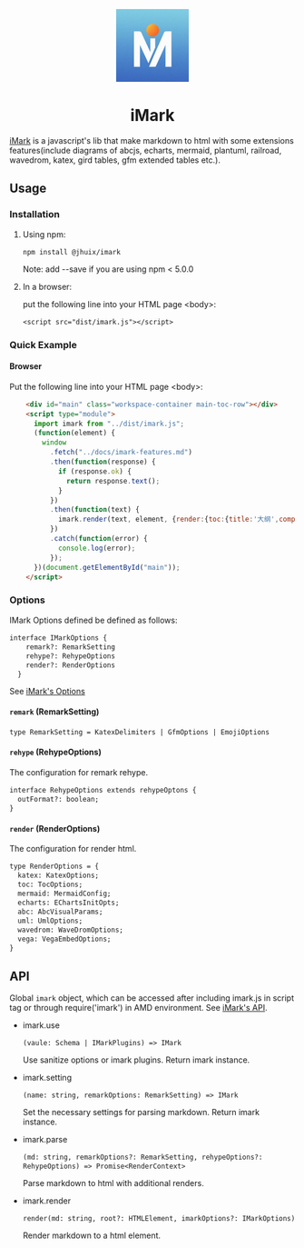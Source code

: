 <p align="center"><a href="https://github.com/jhuix-js/imark" target="_blank" rel="noopener noreferrer"><img width="128" src="https://raw.githubusercontent.com/jhuix-js/imark/refs/heads/main/logo.png" alt="imark logo"></a></p>

<h1 align="center">iMark</h1>

[iMark](https://github.com/jhuix-js/imark) is a javascript's lib that make markdown to html with some extensions features(include diagrams of abcjs, echarts, mermaid, plantuml, railroad, wavedrom, katex, gird tables, gfm extended tables etc.).


## Usage

### Installation

1.  Using npm:

        npm install @jhuix/imark

    Note: add --save if you are using npm < 5.0.0

2.  In a browser:

    put the following line into your HTML page \<body>:

        <script src="dist/imark.js"></script>

### Quick Example

#### Browser

Put the following line into your HTML page \<body>:

```html
    <div id="main" class="workspace-container main-toc-row"></div>
    <script type="module">
      import imark from "../dist/imark.js";
      (function(element) {
        window
          .fetch("../docs/imark-features.md")
          .then(function(response) {
            if (response.ok) {
              return response.text();
            }
          })
          .then(function(text) {
            imark.render(text, element, {render:{toc:{title:'大纲',compatible:false}}})
          })
          .catch(function(error) {
            console.log(error);
          });
      })(document.getElementById("main"));
    </script>
```    

### Options

IMark Options defined be defined as follows:

    interface IMarkOptions {
        remark?: RemarkSetting
        rehype?: RehypeOptions
        render?: RenderOptions
      }

See [iMark's Options](https://github.com/jhuix-js/imark/blob/main/docs/options.md)

#### `remark` (RemarkSetting)

    type RemarkSetting = KatexDelimiters | GfmOptions | EmojiOptions

#### `rehype` (RehypeOptions)

  The configuration for remark rehype.

    interface RehypeOptions extends rehypeOptons {
      outFormat?: boolean;
    }

#### `render` (RenderOptions)

  The configuration for render html.

    type RenderOptions = {
      katex: KatexOptions;
      toc: TocOptions;
      mermaid: MermaidConfig;
      echarts: EChartsInitOpts;
      abc: AbcVisualParams;
      uml: UmlOptions;
      wavedrom: WaveDromOptions;
      vega: VegaEmbedOptions;
    }

## API

Global `imark` object, which can be accessed after including imark.js in script tag or through require('imark') in AMD environment.
See [iMark's API](https://github.com/jhuix-js/imark/blob/main/docs/api.md).

* imark.use

      (vaule: Schema | IMarkPlugins) => IMark

  Use sanitize options or imark plugins. Return imark instance.

* imark.setting

      (name: string, remarkOptions: RemarkSetting) => IMark

  Set the necessary settings for parsing markdown. Return imark instance.

* imark.parse

      (md: string, remarkOptions?: RemarkSetting, rehypeOptions?: RehypeOptions) => Promise<RenderContext>

  Parse markdown to html with additional renders.

* imark.render

      render(md: string, root?: HTMLElement, imarkOptions?: IMarkOptions)

  Render markdown to a html element.
